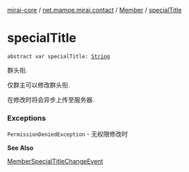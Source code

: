 [mirai-core](../../index.md) / [net.mamoe.mirai.contact](../index.md) / [Member](index.md) / [specialTitle](./special-title.md)

# specialTitle

`abstract var specialTitle: `[`String`](https://kotlinlang.org/api/latest/jvm/stdlib/kotlin/-string/index.html)

群头衔.

仅群主可以修改群头衔.

在修改时将会异步上传至服务器.

### Exceptions

`PermissionDeniedException` - 无权限修改时

**See Also**

[MemberSpecialTitleChangeEvent](../../net.mamoe.mirai.event.events/-member-special-title-change-event/index.md)

